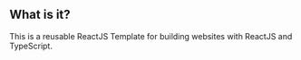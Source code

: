 ## What is it?

This is a reusable ReactJS Template for building websites with ReactJS and TypeScript.